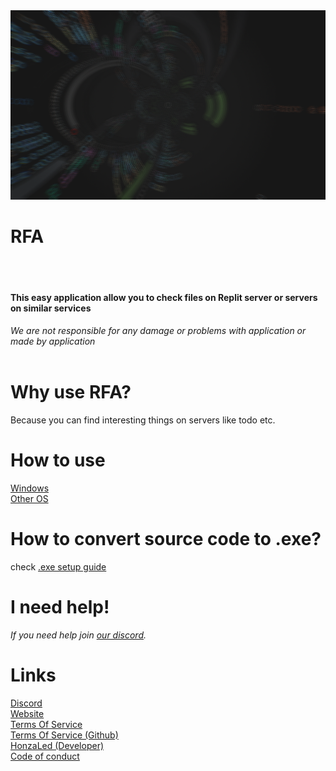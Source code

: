 <img src="rfa-logo.png">
<br>
<h1 text-align=center >RFA</h1>
<br>
<br>
<h4>This easy application allow you to check files on Replit server or servers on similar services</h2>

<i>We are not responsible for any damage or problems with application or made by application</i>
<br>
<br>
# Why use RFA?
Because you can find interesting things on servers like todo etc.
<br>
# How to use
<a href="https://github.com/CatTheKocicak/RFA/blob/main/info/windows.md">Windows</a>
<br>
<a href="https://github.com/CatTheKocicak/RFA/blob/main/info/other.md">Other OS</a>
<br>
# How to convert source code to .exe?
<a>check </a><a href="https://github.com/CatTheKocicak/RFA/blob/main/info/windows-exe.md">.exe setup guide</a>
# I need help!
<i>If you need help join <a href="https://discord.kocicak.xyz/">our discord</a>.</i>
<br>

# Links
<a href="https://discord.kocicak.xyz/">Discord</a>
<br>
<a href="https://rfa.kocicak.xyz">Website</a>
<br>
<a href="https://tos.rfa.kocicak.xyz/">Terms Of Service</a>
<br>
<a href="https://github.com/CatTheKocicak/RFA/blob/main/info/tos.md">Terms Of Service (Github)</a>
<br>
<a href="https://github.com/HonzaLed">HonzaLed (Developer)</a>
<br>
<a href="https://github.com/CatTheKocicak/RFA/blob/main/info/code_of_conduct.md">Code of conduct</a>
